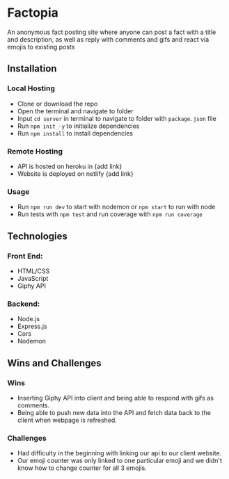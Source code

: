 # Factopia

An anonymous fact posting site where anyone can post a fact with a title and description, as well as reply with comments and gifs and react via emojis to existing posts

## Installation

### Local Hosting

- Clone or download the repo
- Open the terminal and navigate to folder
- Input `cd server` in terminal to navigate to folder with `package.json` file
- Run `npm init -y` to initialize dependencies
- Run `npm install` to install dependencies

### Remote Hosting

- API is hosted on heroku in {add link}
- Website is deployed on netlify {add link}

### Usage

- Run `npm run dev` to start with nodemon or `npm start` to run with node
- Run tests with `npm test` and run coverage with `npm run coverage`

## Technologies

### Front End:

- HTML/CSS
- JavaScript
- Giphy API

### Backend:

- Node.js
- Express.js
- Cors
- Nodemon

## Wins and Challenges

### Wins

- Inserting Giphy API into client and being able to respond with gifs as comments.
- Being able to push new data into the API and fetch data back to the client when webpage is refreshed.

### Challenges

- Had difficulty in the beginning with linking our api to our client website.
- Our emoji counter was only linked to one particular emoji and we didn't know how to change counter for all 3 emojis.
